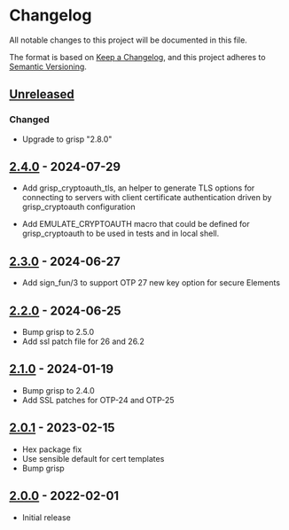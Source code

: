 # Changelog

All notable changes to this project will be documented in this file.

The format is based on [Keep a Changelog](https://keepachangelog.com/en/1.0.0/),
and this project adheres to
[Semantic Versioning](https://semver.org/spec/v2.0.0.html).

## [Unreleased]

### Changed

- Upgrade to grisp "2.8.0"

## [2.4.0] - 2024-07-29

- Add grisp_cryptoauth_tls, an helper to generate TLS options for connecting
to servers with client certificate authentication driven by grisp_cryptoauth
configuration

- Add EMULATE_CRYPTOAUTH macro that could be defined for grisp_cryptoauth to
be used in tests and in local shell.

## [2.3.0] - 2024-06-27

- Add sign_fun/3 to support OTP 27 new key option for secure Elements

## [2.2.0] - 2024-06-25

- Bump grisp to 2.5.0
- Add ssl patch file for 26 and 26.2

## [2.1.0] - 2024-01-19

- Bump grisp to 2.4.0
- Add SSL patches for OTP-24 and OTP-25

## [2.0.1] - 2023-02-15

- Hex package fix
- Use sensible default for cert templates
- Bump grisp

## [2.0.0] - 2022-02-01

- Initial release

[Unreleased]: https://github.com/grisp/grisp_cryptoauth/compare/2.4.0...HEAD
[2.4.0]: https://github.com/grisp/grisp_cryptoauth/compare/2.3.0...2.4.0
[2.3.0]: https://github.com/grisp/grisp_cryptoauth/compare/2.2.0...2.3.0
[2.2.0]: https://github.com/grisp/grisp_cryptoauth/compare/2.1.0...2.2.0
[2.1.0]: https://github.com/grisp/grisp_cryptoauth/compare/2.0.1...2.1.0
[2.0.1]: https://github.com/grisp/grisp_cryptoauth/compare/2.0.0...2.0.1
[2.0.0]: https://github.com/grisp/grisp_cryptoauth/compare/35942fd38f38c6c118930cbc0bc77e95a11710cb...2.0.0
